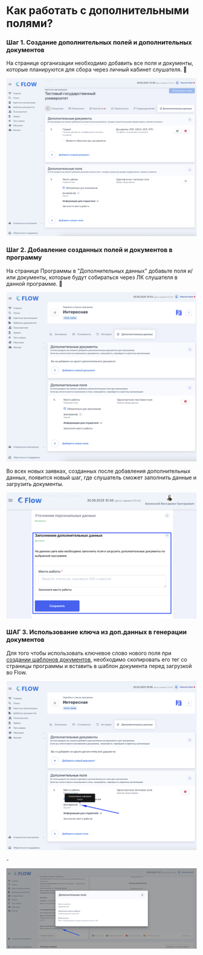# Как работать с дополнительными полями?

### Шаг 1. Создание дополнительных полей и дополнительных документов

На странице организации необходимо добавить все поля и документы, которые планируются для сбора через личный кабинет слушателя. 📝

![](<.gitbook/assets/image (177).png>)

### Шаг 2. Добавление созданных полей и документов в программу&#x20;

На странице Программы в "Дополнительных данных" добавьте поля и/или документы, которые будут собираться через ЛК слушателя в данной программе. 📂

![](<.gitbook/assets/image (178).png>)

Во всех новых заявках, созданных после добавления дополнительных данных, появится новый шаг, где слушатель сможет заполнить данные и загрузить документы.

![](<.gitbook/assets/image (179).png>)

### ШАГ 3. Использование ключа из доп.данных в генерации документов

Для того чтобы использовать ключевое слово нового поля при [создании шаблонов документов](organizaciya/shablony-dokumentov/), необходимо скопировать его тег со страницы программы и вставить в шаблон документа перед загрузкой во Flow.

![](<.gitbook/assets/image (180).png>)

\-

![](<.gitbook/assets/image (181).png>)

